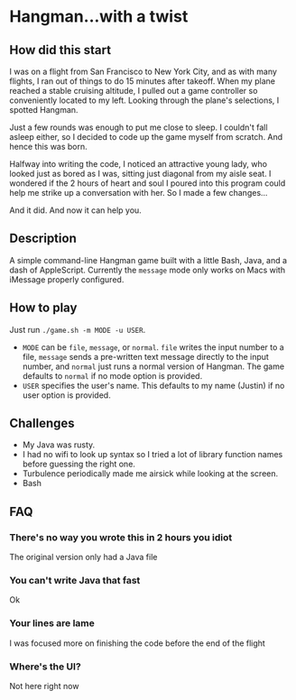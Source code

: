 # Hangman...with a twist

## How did this start
I was on a flight from San Francisco to New York City, and as with many flights, I ran out of things to do 15 minutes after takeoff. When my plane reached a stable cruising altitude, I pulled out a game controller so conveniently located to my left. Looking through the plane's selections, I spotted Hangman.

Just a few rounds was enough to put me close to sleep. I couldn't fall asleep either, so I decided to code up the game myself from scratch. And hence this was born.

Halfway into writing the code, I noticed an attractive young lady, who looked just as bored as I was, sitting just diagonal from my aisle seat. I wondered if the 2 hours of heart and soul I poured into this program could help me strike up a conversation with her. So I made a few changes...

And it did. And now it can help you.

## Description
A simple command-line Hangman game built with a little Bash, Java, and a dash of AppleScript. Currently the `message` mode only works on Macs with iMessage properly configured.

## How to play
Just run `./game.sh -m MODE -u USER`.
* `MODE` can be `file`, `message`, or `normal`. `file` writes the input number to a file, `message` sends a pre-written text message directly to the input number, and `normal` just runs a normal version of Hangman. The game defaults to `normal` if no mode option is provided.
* `USER` specifies the user's name. This defaults to my name (Justin) if no user option is provided.

## Challenges
* My Java was rusty.
* I had no wifi to look up syntax so I tried a lot of library function names before guessing the right one.
* Turbulence periodically made me airsick while looking at the screen.
* Bash

## FAQ

### There's no way you wrote this in 2 hours you idiot
The original version only had a Java file

### You can't write Java that fast
Ok

### Your lines are lame
I was focused more on finishing the code before the end of the flight

### Where's the UI?
Not here right now
